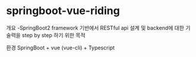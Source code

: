 # springboot-vue-riding

개요
-SpringBoot2 framework 기반에서 RESTful api 설계 및 backend에 대한 기술력을 step by step 하기 위한 목적

환경
SpringBoot + vue (vue-cli) + Typescript
